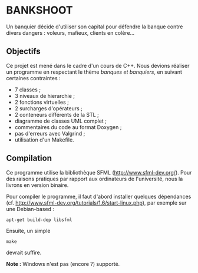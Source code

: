 BANKSHOOT
=========

Un banquier décide d'utiliser son capital pour défendre la banque contre divers dangers : voleurs, mafieux, clients en colère...

Objectifs
---------

Ce projet est mené dans le cadre d'un cours de C++. Nous devions réaliser un programme en respectant le thème *banques et banquiers*, en suivant certaines contraintes :

* 7 classes ;
* 3 niveaux de hierarchie ;
* 2 fonctions virtuelles ;
* 2 surcharges d'opérateurs ;
* 2 conteneurs différents de la STL ;
* diagramme de classes UML complet ;
* commentaires du code au format Doxygen ;
* pas d'erreurs avec Valgrind ;
* utilisation d'un Makefile.

Compilation
-----------

Ce programme utilise la bibliothèque SFML (http://www.sfml-dev.org/). Pour des raisons pratiques par rapport aux ordinateurs de l'université, nous la livrons en version binaire.

Pour compiler le programme, il faut d'abord installer quelques dépendances (cf. http://www.sfml-dev.org/tutorials/1.6/start-linux.php), par exemple sur une Debian-based :

```
apt-get build-dep libsfml
```

Ensuite, un simple

```
make
```

devrait suffire.

**Note :** Windows n'est pas (encore ?) supporté.
